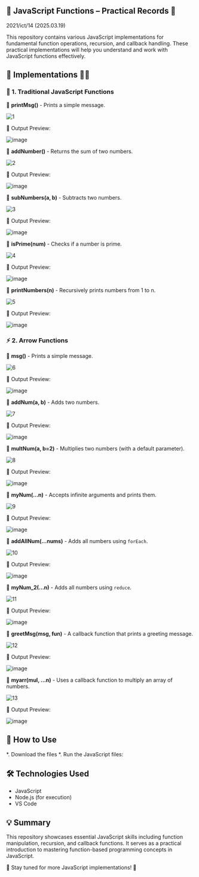 ##  🚀 JavaScript Functions – Practical Records 📖
2021/ict/14
(2025.03.19)


This repository contains various JavaScript implementations for fundamental function operations, recursion, and callback handling. These practical implementations will help you understand and work with JavaScript functions effectively.


## 🌟 Implementations 🧑‍💻

### 📝 1. Traditional JavaScript Functions 

🔹 **printMsg()** - Prints a simple message.

![1](https://github.com/user-attachments/assets/c5b189f9-8ef3-47d9-ad3c-b7476447c666)


📌 Output Preview:

![image](https://github.com/user-attachments/assets/98a0b088-f595-4a35-a8c4-ef24b7e540b1)

🔹 **addNumber()** - Returns the sum of two numbers.

![2](https://github.com/user-attachments/assets/785c9ffa-cdae-4678-b58c-4683929313d5)

📌 Output Preview:

![image](https://github.com/user-attachments/assets/c2bf96e8-492f-439f-b9b2-6de7ff52c53f)

🔹 **subNumbers(a, b)** - Subtracts two numbers.

![3](https://github.com/user-attachments/assets/f7162288-e9d3-483f-b609-13b17a004c27)

📌 Output Preview:

![image](https://github.com/user-attachments/assets/a44750d4-47ec-4a33-8ebe-8f0fc5a31cde)


🔹 **isPrime(num)** - Checks if a number is prime.

![4](https://github.com/user-attachments/assets/4d201b0f-f021-4405-9110-399d5cd1cbe8)

📌 Output Preview:

![image](https://github.com/user-attachments/assets/ddc1ded1-3ba5-4e2b-a68b-d9c7240eb5bc)

🔹 **printNumbers(n)** - Recursively prints numbers from 1 to n.

![5](https://github.com/user-attachments/assets/173c135d-3062-4c93-97cc-15c993694d2a)

📌 Output Preview:

![image](https://github.com/user-attachments/assets/4ab64073-71ba-488a-ad83-48efba9b5516)


### ⚡ 2. Arrow Functions 

🔹 **msg()** - Prints a simple message.

![6](https://github.com/user-attachments/assets/069ae21d-200a-41bb-ba99-adb49ddff480)

📌 Output Preview:

![image](https://github.com/user-attachments/assets/0a5d928f-1c03-4c2b-8218-777e29e0c8c5)


🔹 **addNum(a, b)** - Adds two numbers.

![7](https://github.com/user-attachments/assets/574c2ce2-2302-4c5b-a571-ba11fad792d6)

📌 Output Preview:

![image](https://github.com/user-attachments/assets/a45297d2-1a04-44cb-a1fa-fd0b2b0089b0)

🔹 **multNum(a, b=2)** - Multiplies two numbers (with a default parameter).

![8](https://github.com/user-attachments/assets/3f63c096-ee97-4e25-acef-90a540e860b6)

📌 Output Preview:

![image](https://github.com/user-attachments/assets/d63ba197-0a1e-4fe9-911e-0b9feb06af6e)

🔹 **myNum(...n)** - Accepts infinite arguments and prints them.

![9](https://github.com/user-attachments/assets/374ceedd-663f-43af-b948-8c1d89a6db7b)

📌 Output Preview:

![image](https://github.com/user-attachments/assets/f0720401-3af9-405f-870c-c8bbb0e893eb)

🔹 **addAllNum(...nums)** - Adds all numbers using `forEach`.

![10](https://github.com/user-attachments/assets/961f955e-d22b-41fa-942e-0823f4122903)

📌 Output Preview:

![image](https://github.com/user-attachments/assets/abb3de1d-9501-4d6f-98ca-86504213bcfe)

🔹 **myNum_2(...n)** - Adds all numbers using `reduce`.

![11](https://github.com/user-attachments/assets/ac63e3b4-0111-4238-af6f-f7079889d186)

📌 Output Preview:

![image](https://github.com/user-attachments/assets/2008bbb9-165f-43e2-8e9b-72a077acba6e)

🔹 **greetMsg(msg, fun)** - A callback function that prints a greeting message.

![12](https://github.com/user-attachments/assets/4311aadf-76f9-4d2f-9bbe-3589afeeb544)

📌 Output Preview:

![image](https://github.com/user-attachments/assets/a21cc2c7-7947-4612-91b7-2dc10a198e56)

🔹 **myarr(mul, ...n)** - Uses a callback function to multiply an array of numbers.

![13](https://github.com/user-attachments/assets/075711bd-c4c5-422a-8f10-3f8d1b2616d9)

📌 Output Preview:

![image](https://github.com/user-attachments/assets/90f01f9b-34bf-48c9-9fd5-795d96cc7d6a)


## 🔗 How to Use

*.  Download the files 
*. Run the JavaScript files:

## 🛠 Technologies Used

- JavaScript
- Node.js (for execution)
- VS Code

## 💡 Summary

This repository showcases essential JavaScript skills including function manipulation, recursion, and callback functions. It serves as a practical introduction to mastering function-based programming concepts in JavaScript.

📌 Stay tuned for more JavaScript implementations! 🚀

